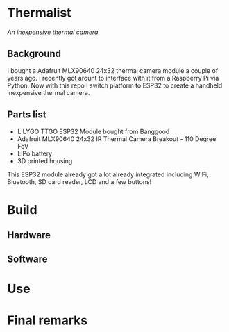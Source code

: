 # Thermalist
*An inexpensive thermal camera.*

## Background
I bought a Adafruit MLX90640 24x32 thermal camera module a couple of years ago. I recently got arount to interface with it from a Raspberry Pi via Python. Now with this repo I switch platform to ESP32 to create a handheld inexpensive thermal camera.  

## Parts list
- LILYGO TTGO ESP32 Module bought from Banggood
- Adafruit MLX90640 24x32 IR Thermal Camera Breakout - 110 Degree FoV
- LiPo battery
- 3D printed housing

This ESP32 module already got a lot already integrated including WiFi, Bluetooth, SD card reader, LCD and a few buttons!

# Build

## Hardware
## Software

# Use

# Final remarks